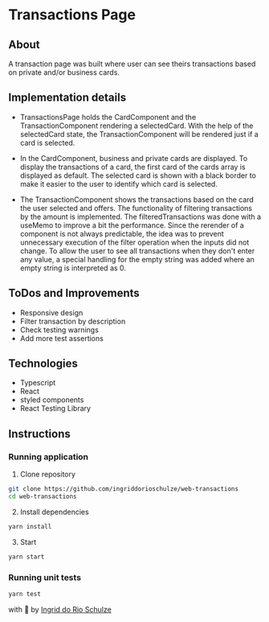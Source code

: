 # Transactions Page

## About

A transaction page was built where user can see theirs transactions based on private and/or business cards.

## Implementation details

- TransactionsPage holds the CardComponent and the TransactionComponent rendering a selectedCard. With the help of the selectedCard state, the TransactionComponent will be rendered just if a card is selected.

- In the CardComponent, business and private cards are displayed. To display the transactions of a card, the first card of the cards array is displayed as default. The selected card is shown with a black border to make it easier to the user to identify which card is selected.

- The TransactionComponent shows the transactions based on the card the user selected and offers. The functionality of filtering transactions by the amount is implemented. The filteredTransactions was done with a useMemo to improve a bit the performance. Since the rerender of a component is not always predictable, the idea was to prevent unnecessary execution of the filter operation when the inputs did not change. To allow the user to see all transactions when they don't enter any value, a special handling for the empty string was added where an empty string is interpreted as 0.


## ToDos and Improvements

- Responsive design 
- Filter transaction by description
- Check testing warnings
- Add more test assertions

## Technologies

- Typescript
- React
- styled components
- React Testing Library

## Instructions

### Running application

1. Clone repository

```bash
git clone https://github.com/ingriddorioschulze/web-transactions
cd web-transactions
```

2.  Install dependencies

```bash
yarn install
```

3. Start

```bash
yarn start
```

### Running unit tests

```bash
yarn test
```

with :yellow_heart: by [Ingrid do Rio Schulze](https://github.com/ingriddorioschulze)
